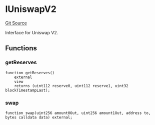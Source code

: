 # IUniswapV2
[Git Source](https://github.com/NaniDAO/accounts/blob/18e4de3b2fb3996b09e97d68ddd15b6c11bd0a87/src/paymasters/NEETH.sol)

Interface for Uniswap V2.


## Functions
### getReserves


```solidity
function getReserves()
    external
    view
    returns (uint112 reserve0, uint112 reserve1, uint32 blockTimestampLast);
```

### swap


```solidity
function swap(uint256 amount0Out, uint256 amount1Out, address to, bytes calldata data) external;
```

